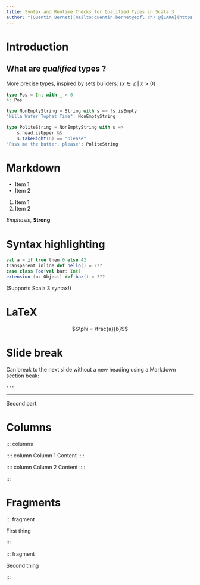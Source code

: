 ```yaml
---
title: Syntax and Runtime Checks for Qualified Types in Scala 3
author: "[Quentin Bernet](mailto:quentin.bernet@epfl.ch) @[LARA](https://lara.epfl.ch/w/), [EPFL](https://www.epfl.ch/fr/)"
---
```


# Introduction
<!-- 
Max ~25 slides
1 min by slide
Slides to the point
commit html
can make github page
 -->

<!-- 
## What are terms ?

These things:

```scala {.numberLines}
"Hello"

1 + 1

(x: Int) => -x

{
  def foo(x: Int) = -x
  foo(42)
}
```

## What are types ?

These things:
```scala {.numberLines}
val exponent: Double = 2

def exp(x: Double): Double = Math.pow(x, exponent)

type Number = Int | Double

type TypeConstructor[T] = List[T]
```
## Quiz

Are the following terms or types ?

``` {.numberLines}
f
g

Letter
Number
```

## Answers


```scala {.numberLines}
type f = Float
val g = 'c'

type Letter = Char
val Number = 1000
```

What this teaches us:
We can only know from context ! -->

## What are _qualified_ types ?

More precise types, inspired by sets builders: $\{x \in \mathbb{Z}\;|\;x > 0\}$

```scala {.numberLines}
type Pos = Int with _ > 0
4: Pos

type NonEmptyString = String with s => !s.isEmpty
"Nilla Wafer Tophat Time": NonEmptyString

type PoliteString = NonEmptyString with s =>
    s.head.isUpper &&
    s.takeRight(6) == "please"
"Pass me the butter, please": PoliteString
``` 

# Markdown

- Item 1
- Item 2

1. Item 1
2. Item 2

_Emphasis_, __Strong__

# Syntax highlighting

```scala
val a = if true then 0 else 42
transparent inline def hello() = ???
case class Foo(val bar: Int)
extension (o: Object) def baz() = ???
```

(Supports Scala 3 syntax!)

# LaTeX

$$\phi = \frac{a}{b}$$

# Slide break

Can break to the next slide without a new heading using a Markdown section beak:

```
---
```

---

Second part.

# Columns

::: columns

:::: column
Column 1 Content
::::

:::: column
Column 2 Content
::::

:::

# Fragments

::: fragment

First thing

:::

::: fragment

Second thing

:::
